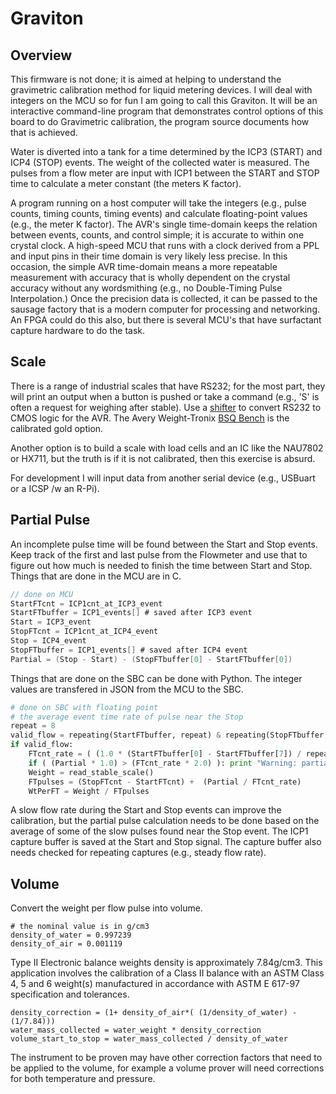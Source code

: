 # Graviton

## Overview

This firmware is not done; it is aimed at helping to understand the gravimetric calibration method for liquid metering devices. I will deal with integers on the MCU so for fun I am going to call this Graviton. It will be an interactive command-line program that demonstrates control options of this board to do Gravimetric calibration, the program source documents how that is achieved. 

Water is diverted into a tank for a time determined by the ICP3 (START) and ICP4 (STOP) events. The weight of the collected water is measured. The pulses from a flow meter are input with ICP1 between the START and STOP time to calculate a meter constant (the meters K factor). 

A program running on a host computer will take the integers (e.g., pulse counts, timing counts, timing events) and calculate floating-point values (e.g., the meter K factor). The AVR's single time-domain keeps the relation between events, counts, and control simple; it is accurate to within one crystal clock. A high-speed MCU that runs with a clock derived from a PPL and input pins in their time domain is very likely less precise. In this occasion, the simple AVR time-domain means a more repeatable measurement with accuracy that is wholly dependent on the crystal accuracy without any wordsmithing (e.g., no Double-Timing Pulse Interpolation.) Once the precision data is collected, it can be passed to the sausage factory that is a modern computer for processing and networking. An FPGA could do this also, but there is several MCU's that have surfactant capture hardware to do the task.


## Scale

There is a range of industrial scales that have RS232; for the most part, they will print an output when a button is pushed or take a command (e.g., 'S' is often a request for weighing after stable). Use a [shifter] to convert RS232 to CMOS logic for the AVR. The Avery Weight-Tronix [BSQ Bench] is the calibrated gold option.

[shifter]: https://www.sparkfun.com/products/449
[BSQ Bench]: https://www.averyweigh-tronix.com/globalassets/products/bench-scales/bsq/bsq_spec_501488v3.pdf

Another option is to build a scale with load cells and an IC like the NAU7802 or HX711, but the truth is if it is not calibrated, then this exercise is absurd.

For development I will input data from another serial device (e.g., USBuart or a ICSP /w an R-Pi).


## Partial Pulse

An incomplete pulse time will be found between the Start and Stop events. Keep track of the first and last pulse from the Flowmeter and use that to figure out how much is needed to finish the time between Start and Stop.  Things that are done in the MCU are in C. 

``` C
// done on MCU
StartFTcnt = ICP1cnt_at_ICP3_event
StartFTbuffer = ICP1_events[] # saved after ICP3 event
Start = ICP3_event
StopFTcnt = ICP1cnt_at_ICP4_event
Stop = ICP4_event
StopFTbuffer = ICP1_events[] # saved after ICP4 event
Partial = (Stop - Start) - (StopFTbuffer[0] - StartFTbuffer[0])
```

Things that are done on the SBC can be done with Python. The integer values are transfered in JSON from the MCU to the SBC. 

``` Python
# done on SBC with floating point
# the average event time rate of pulse near the Stop
repeat = 8
valid_flow = repeating(StartFTbuffer, repeat) & repeating(StopFTbuffer, repeat)
if valid_flow:
    FTcnt_rate = ( (1.0 * (StartFTbuffer[0] - StartFTbuffer[7]) / repeat) + (1.0 * (StopFTbuffer[0] - StopFTbuffer[7]) / repeat) ) / 2
    if ( (Partial * 1.0) > (FTcnt_rate * 2.0) ): print "Warning: partial pulse time is to large"
    Weight = read_stable_scale()
    FTpulses = (StopFTcnt - StartFTcnt) +  (Partial / FTcnt_rate)
    WtPerFT = Weight / FTpulses
```

A slow flow rate during the Start and Stop events can improve the calibration, but the partial pulse calculation needs to be done based on the average of some of the slow pulses found near the Stop event. The ICP1 capture buffer is saved at the Start and Stop signal. The capture buffer also needs checked for repeating captures (e.g., steady flow rate).   


## Volume

Convert the weight per flow pulse into volume. 

```
# the nominal value is in g/cm3
density_of_water = 0.997239
density_of_air = 0.001119
```

Type II Electronic balance weights density is approximately 7.84g/cm3. This application involves the calibration of a Class II balance with an ASTM Class 4, 5 and 6 weight(s) manufactured in accordance with ASTM E 617-97 specification and tolerances.

```
density_correction = (1+ density_of_air*( (1/density_of_water) - (1/7.84)))
water_mass_collected = water_weight * density_correction
volume_start_to_stop = water_mass_collected / density_of_water
```

The instrument to be proven may have other correction factors that need to be applied to the volume, for example a volume prover will need corrections for both temperature and pressure.

